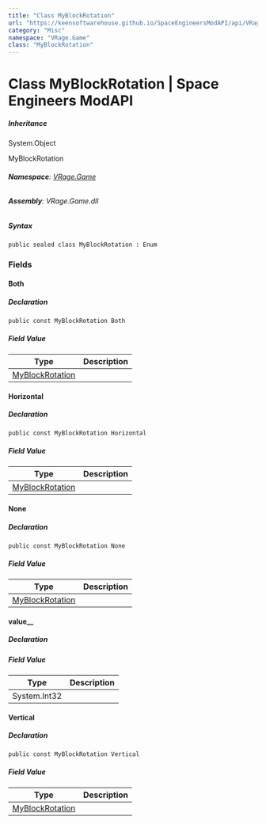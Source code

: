 ```yaml
---
title: "Class MyBlockRotation"
url: "https://keensoftwarehouse.github.io/SpaceEngineersModAPI/api/VRage.Game.MyBlockRotation.html"
category: "Misc"
namespace: "VRage.Game"
class: "MyBlockRotation"
---
```


# Class MyBlockRotation | Space Engineers ModAPI

##### Inheritance

System.Object

MyBlockRotation

###### **Namespace**: [VRage.Game](https://keensoftwarehouse.github.io/SpaceEngineersModAPI/api/VRage.Game.html)

###### **Assembly**: VRage.Game.dll

##### Syntax

```
public sealed class MyBlockRotation : Enum
```

### Fields

#### Both

##### Declaration

```
public const MyBlockRotation Both
```

##### Field Value

| Type | Description |
| --- | --- |
| [MyBlockRotation](https://keensoftwarehouse.github.io/SpaceEngineersModAPI/api/VRage.Game.MyBlockRotation.html) |     |

#### Horizontal

##### Declaration

```
public const MyBlockRotation Horizontal
```

##### Field Value

| Type | Description |
| --- | --- |
| [MyBlockRotation](https://keensoftwarehouse.github.io/SpaceEngineersModAPI/api/VRage.Game.MyBlockRotation.html) |     |

#### None

##### Declaration

```
public const MyBlockRotation None
```

##### Field Value

| Type | Description |
| --- | --- |
| [MyBlockRotation](https://keensoftwarehouse.github.io/SpaceEngineersModAPI/api/VRage.Game.MyBlockRotation.html) |     |

#### value\_\_

##### Declaration

##### Field Value

| Type | Description |
| --- | --- |
| System.Int32 |     |

#### Vertical

##### Declaration

```
public const MyBlockRotation Vertical
```

##### Field Value

| Type | Description |
| --- | --- |
| [MyBlockRotation](https://keensoftwarehouse.github.io/SpaceEngineersModAPI/api/VRage.Game.MyBlockRotation.html) |     |